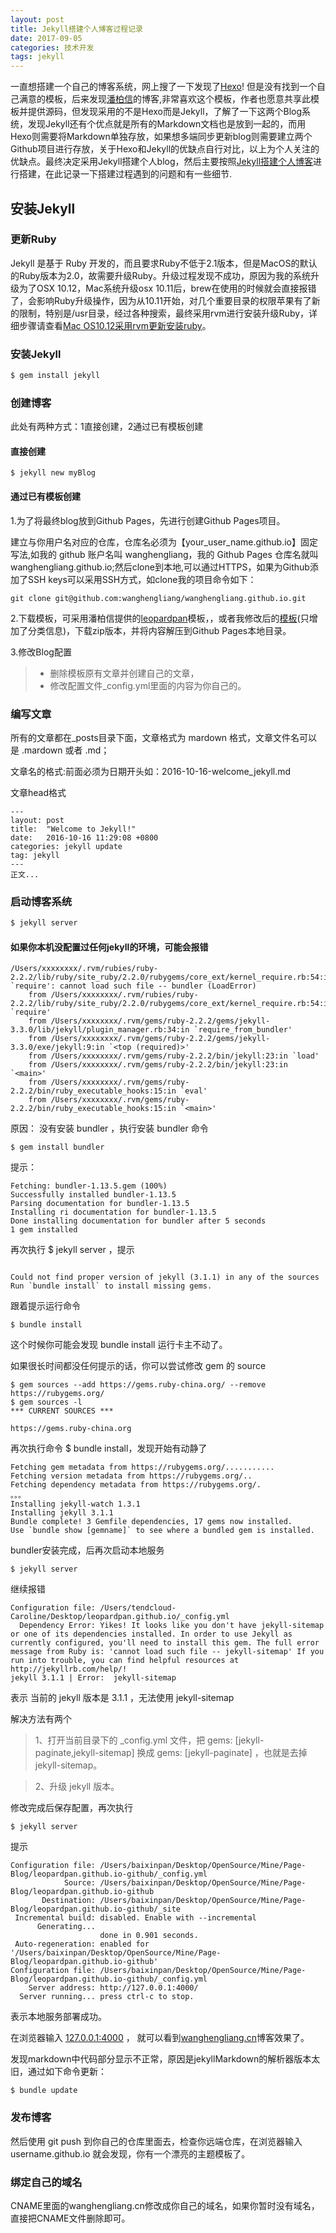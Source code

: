```yaml
---
layout: post
title: Jekyll搭建个人博客过程记录
date: 2017-09-05 
categories: 技术开发
tags: jekyll
---
```


一直想搭建一个自己的博客系统，网上搜了一下发现了[Hexo](https://hexo.io/)! 但是没有找到一个自己满意的模板，后来发现<a href="http://baixin.io/" target="_blank">潘柏信</a>的博客,非常喜欢这个模板，作者也愿意共享此模板并提供源码，但发现采用的不是Hexo而是Jekyll，了解了一下这两个Blog系统，发现Jekyll还有个优点就是所有的Markdown文档也是放到一起的，而用Hexo则需要将Markdown单独存放，如果想多端同步更新blog则需要建立两个Github项目进行存放，关于Hexo和Jekyll的优缺点自行对比，以上为个人关注的优缺点。最终决定采用Jekyll搭建个人blog，然后主要按照<a href="http://baixin.io/2016/10/jekyll_tutorials1/" target="_blank">Jekyll搭建个人博客</a>进行搭建，在此记录一下搭建过程遇到的问题和有一些细节.

## 安装Jekyll

### 更新Ruby
Jekyll 是基于 Ruby 开发的，而且要求Ruby不低于2.1版本，但是MacOS的默认的Ruby版本为2.0，故需要升级Ruby。升级过程发现不成功，原因为我的系统升级为了OSX 10.12，Mac系统升级osx 10.11后，brew在使用的时候就会直接报错了，会影响Ruby升级操作，因为从10.11开始，对几个重要目录的权限苹果有了新的限制，特别是/usr目录，经过各种搜索，最终采用rvm进行安装升级Ruby，详细步骤请查看<a href="http://wanghengliang.cn/2017/09/rvm_install_ruby/" target="_blank">Mac OS10.12采用rvm更新安装ruby</a>。

### 安装Jekyll

``` bash
$ gem install jekyll
```

### 创建博客
此处有两种方式：1直接创建，2通过已有模板创建

#### 直接创建

```
$ jekyll new myBlog
```

#### 通过已有模板创建
1.为了将最终blog放到Github Pages，先进行创建Github Pages项目。

建立与你用户名对应的仓库，仓库名必须为【your_user_name.github.io】固定写法,如我的 github 账户名叫 wanghengliang，我的 Github Pages 仓库名就叫 wanghengliang.github.io;然后clone到本地,可以通过HTTPS，如果为Github添加了SSH keys可以采用SSH方式，如clone我的项目命令如下：

```
git clone git@github.com:wanghengliang/wanghengliang.github.io.git
```

2.下载模板，可采用潘柏信提供的<a href="https://github.com/leopardpan/leopardpan.github.io" target="_blank">leopardpan</a>模板，，或者我修改后的<a href="https://github.com/wanghengliang/wanghengliang.github.io" target="_blank">模板</a>(只增加了分类信息)，下载zip版本，并将内容解压到Github Pages本地目录。

3.修改Blog配置

>* 删除模板原有文章并创建自己的文章，
>* 修改配置文件_config.yml里面的内容为你自己的。

### 编写文章
所有的文章都在_posts目录下面，文章格式为 mardown 格式，文章文件名可以是 .mardown 或者 .md；

文章名的格式:前面必须为日期开头如：2016-10-16-welcome_jekyll.md

文章head格式

```
---
layout: post
title:  "Welcome to Jekyll!"
date:   2016-10-16 11:29:08 +0800
categories: jekyll update
tag: jekyll
---
正文...

```

### 启动博客系统

``` bash
$ jekyll server
```

#### 如果你本机没配置过任何jekyll的环境，可能会报错

```
/Users/xxxxxxxx/.rvm/rubies/ruby-2.2.2/lib/ruby/site_ruby/2.2.0/rubygems/core_ext/kernel_require.rb:54:in `require': cannot load such file -- bundler (LoadError)
	from /Users/xxxxxxxx/.rvm/rubies/ruby-2.2.2/lib/ruby/site_ruby/2.2.0/rubygems/core_ext/kernel_require.rb:54:in `require'
	from /Users/xxxxxxxx/.rvm/gems/ruby-2.2.2/gems/jekyll-3.3.0/lib/jekyll/plugin_manager.rb:34:in `require_from_bundler'
	from /Users/xxxxxxxx/.rvm/gems/ruby-2.2.2/gems/jekyll-3.3.0/exe/jekyll:9:in `<top (required)>'
	from /Users/xxxxxxxx/.rvm/gems/ruby-2.2.2/bin/jekyll:23:in `load'
	from /Users/xxxxxxxx/.rvm/gems/ruby-2.2.2/bin/jekyll:23:in `<main>'
	from /Users/xxxxxxxx/.rvm/gems/ruby-2.2.2/bin/ruby_executable_hooks:15:in `eval'
	from /Users/xxxxxxxx/.rvm/gems/ruby-2.2.2/bin/ruby_executable_hooks:15:in `<main>'
```

原因： 没有安装 bundler ，执行安装 bundler 命令

```
$ gem install bundler
```

提示： 

```
Fetching: bundler-1.13.5.gem (100%)
Successfully installed bundler-1.13.5
Parsing documentation for bundler-1.13.5
Installing ri documentation for bundler-1.13.5
Done installing documentation for bundler after 5 seconds
1 gem installed

```

再次执行 $ jekyll server  ，提示

```

Could not find proper version of jekyll (3.1.1) in any of the sources
Run `bundle install` to install missing gems.

```

跟着提示运行命令

```
$ bundle install
```

这个时候你可能会发现 bundle install 运行卡主不动了。

如果很长时间都没任何提示的话，你可以尝试修改 gem 的 source

```
$ gem sources --add https://gems.ruby-china.org/ --remove https://rubygems.org/
$ gem sources -l
*** CURRENT SOURCES ***

https://gems.ruby-china.org

```

再次执行命令 $ bundle install，发现开始有动静了

```
Fetching gem metadata from https://rubygems.org/...........
Fetching version metadata from https://rubygems.org/..
Fetching dependency metadata from https://rubygems.org/.
。。。
Installing jekyll-watch 1.3.1
Installing jekyll 3.1.1
Bundle complete! 3 Gemfile dependencies, 17 gems now installed.
Use `bundle show [gemname]` to see where a bundled gem is installed.

```

bundler安装完成，后再次启动本地服务 

```
$ jekyll server

```

继续报错

```
Configuration file: /Users/tendcloud-Caroline/Desktop/leopardpan.github.io/_config.yml
  Dependency Error: Yikes! It looks like you don't have jekyll-sitemap or one of its dependencies installed. In order to use Jekyll as currently configured, you'll need to install this gem. The full error message from Ruby is: 'cannot load such file -- jekyll-sitemap' If you run into trouble, you can find helpful resources at http://jekyllrb.com/help/! 
jekyll 3.1.1 | Error:  jekyll-sitemap

```
表示 当前的 jekyll 版本是 3.1.1 ，无法使用 jekyll-sitemap 

解决方法有两个

> 1、打开当前目录下的 _config.yml 文件，把 gems: [jekyll-paginate,jekyll-sitemap] 换成 gems: [jekyll-paginate] ，也就是去掉jekyll-sitemap。

> 2、升级 jekyll 版本。

修改完成后保存配置，再次执行

```
$ jekyll server

```
提示

```
Configuration file: /Users/baixinpan/Desktop/OpenSource/Mine/Page-Blog/leopardpan.github.io-github/_config.yml
            Source: /Users/baixinpan/Desktop/OpenSource/Mine/Page-Blog/leopardpan.github.io-github
       Destination: /Users/baixinpan/Desktop/OpenSource/Mine/Page-Blog/leopardpan.github.io-github/_site
 Incremental build: disabled. Enable with --incremental
      Generating... 
                    done in 0.901 seconds.
 Auto-regeneration: enabled for '/Users/baixinpan/Desktop/OpenSource/Mine/Page-Blog/leopardpan.github.io-github'
Configuration file: /Users/baixinpan/Desktop/OpenSource/Mine/Page-Blog/leopardpan.github.io-github/_config.yml
    Server address: http://127.0.0.1:4000/
  Server running... press ctrl-c to stop.

```

表示本地服务部署成功。

在浏览器输入 [127.0.0.1:4000](127.0.0.1:4000) ， 就可以看到[wanghengliang.cn](http://wanghengliang.cn)博客效果了。


发现markdown中代码部分显示不正常，原因是jekyllMarkdown的解析器版本太旧，通过如下命令更新：

```
$ bundle update
```

### 发布博客
然后使用 git push 到你自己的仓库里面去，检查你远端仓库，在浏览器输入 username.github.io 就会发现，你有一个漂亮的主题模板了。  

### 绑定自己的域名
CNAME里面的wanghengliang.cn修改成你自己的域名，如果你暂时没有域名，直接把CNAME文件删除即可。    
